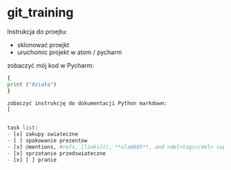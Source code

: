 # git_training

Instrukcja do proejtu:
* sklonować proejkt
* uruchomic projekt w atom / pycharm

zobaczyć mój kod w Pycharm:
``` python  
{
print ("działa")
}

zobaczyć instrukcję do dokumentacji Python markdown:
[


task list:
- [x] zakupy swiateczne
- [ ] spakowanie prezentow
- [x] @mentions, #refs, [links](), **ola0605**, and <del>tags</del> supported
- [x] sprzatanie przedswiateczne
- [x] [ ] pranie
